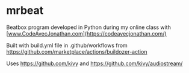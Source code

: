 # mrbeat
Beatbox program developed in Python during my online class with [www.CodeAvecJonathan.com](https://codeavecjonathan.com/)

Built with build.yml file in .github/workflows from https://github.com/marketplace/actions/buildozer-action

Uses https://github.com/kivy and https://github.com/kivy/audiostream/
